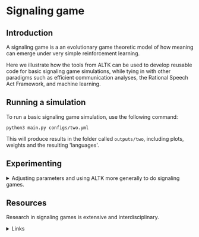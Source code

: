 # Signaling game

## Introduction

A signaling game is a an evolutionary game theoretic model of how meaning can emerge under very simple reinforcement learning.

Here we illustrate how the tools from ALTK can be used to develop reusable code for basic signaling game simulations, while tying in with other paradigms such as efficient communication analyses, the Rational Speech Act Framework, and machine learning.

## Running a simulation

To run a basic signaling game simulation, use the following command:

`python3 main.py configs/two.yml`

This will produce results in the folder called `outputs/two`, including plots, weights and the resulting 'languages'.

## Experimenting

<details>
<summary> Adjusting parameters and using ALTK more generally to do signaling games.
</summary>

### Existing game parameters

Run different simulations by creating new config files and output folder. One might vary, for example:

- the number of states
- the number of signals
- the number of rounds in a game
- the reward amount

### Using ALTK for signaling games

The most general aspects of the learning agents, measures of communicative success and the language primitives are implemented in ALTK. Some signaling-specific concepts and wrappers implemented in `agents.py`, `languages.py`, and `measures.py`.

This example is limited for simplicity, but is also intended to be an recylable outline for additional simulations, such as:

- extending to more than two agents
- defining more powerful learning agents
- defining different or multiple objectives besides perfect recovery of atomic states
- exploring different evolutionary trajectories of languages in the 2D trade-off space of $( \text{simplicity}, \text{informativeness} )$.

</details>

## Resources

Research in signaling games is extensive and interdisciplinary.
<details>
<summary>
Links
</summary>
<br>

- The idea of a signaling game was introduced by David Lewis in his book, [Convention](https://www.wiley.com/en-us/Convention:+A+Philosophical+Study-p-9780631232568).
- A gentle but profound introduction to signaling games research is Brian Skyrms' book, [Signals](https://oxford.universitypressscholarship.com/view/10.1093/acprof:oso/9780199580828.001.0001/acprof-9780199580828).
- [EGG](https://github.com/facebookresearch/EGG) is a software library for emergent communication and includes a neural agent signaling game [example](https://github.com/facebookresearch/EGG/tree/main/egg/zoo/signal_game).

References

> Kharitonov, Eugene, Roberto Dessì, Rahma Chaabouni, Diane Bouchacourt, and Marco Baroni. 2021. “EGG: A Toolkit for Research on Emergence of LanGuage in Games.” <https://github.com/facebookresearch/EGG>.

> Lazaridou, Angeliki, Alexander Peysakhovich, and Marco Baroni. 2017. “Multi-Agent Cooperation and the Emergence of (Natural) Language,” April. <https://openreview.net/forum?id=Hk8N3Sclg>.

> Lewis, David K. (David Kellogg). 1969. “Convention: A Philosophical Study.” Cambridge: Harvard University Press.

> Skyrms, Brian. 2010. Signals: Evolution, Learning, and Information. Oxford: Oxford University Press. <https://doi.org/10.1093/acprof:oso/9780199580828.001.0001>.

</details>
